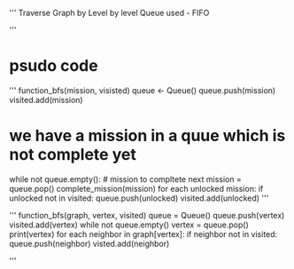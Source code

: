 '''
Traverse Graph by Level by level
Queue used - FIFO

'''

# psudo code
'''
function_bfs(mission, visisted)
  queue <- Queue()
  queue.push(mission)
  visited.add(mission)
  # we have a mission in a quue which is not complete yet
  while not queue.empty():
    # mission to compltete next
    mission = queue.pop()
    complete_mission(mission)
    for each unlocked mission:
      if unlocked not in visited:
        queue.push(unlocked)
        visited.add(unlocked)
'''

'''
function_bfs(graph, vertex, visited)
   queue = Queue()
   queue.push(vertex)
   visited.add(vertex)
   while not queue.empty()
        vertex = queue.pop()
        print(vertex)
        for each neighbor in graph[vertex]:
            if neighbor not in visited:
               queue.push(neighbor)
               visted.add(neighbor)

'''
